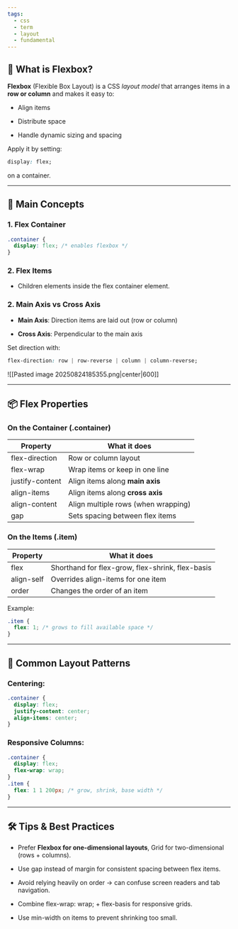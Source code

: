 ```yaml
---
tags:
  - css
  - term
  - layout
  - fundamental
---
```


## **🧱 What is Flexbox?**
  

**Flexbox** (Flexible Box Layout) is a CSS *layout model* that arranges items in a **row or column** and makes it easy to:

- Align items
    
- Distribute space
    
- Handle dynamic sizing and spacing
    

Apply it by setting:

```css
display: flex;
```

on a container.

---

## **🔑 Main Concepts**

### **1. Flex Container**

```css
.container {
  display: flex; /* enables flexbox */
}
```

### **2. Flex Items**
- Children elements inside the flex container element.

### **2. Main Axis vs Cross Axis**

- **Main Axis**: Direction items are laid out (row or column)
    
- **Cross Axis**: Perpendicular to the main axis
    

Set direction with:

```css 
flex-direction: row | row-reverse | column | column-reverse;
```

  ![[Pasted image 20250824185355.png|center|600]]

---

## **📦 Flex Properties**

### **On the Container (.container)**

|**Property**|**What it does**|
|---|---|
|flex-direction|Row or column layout|
|flex-wrap|Wrap items or keep in one line|
|justify-content|Align items along **main axis**|
|align-items|Align items along **cross axis**|
|align-content|Align multiple rows (when wrapping)|
|gap|Sets spacing between flex items|


### **On the Items (.item)**

|**Property**|**What it does**|
|---|---|
|flex|Shorthand for flex-grow, flex-shrink, flex-basis|
|align-self|Overrides align-items for one item|
|order|Changes the order of an item|

Example:

```css
.item {
  flex: 1; /* grows to fill available space */
}
```

  

---

## **🎨 Common Layout Patterns**
### **Centering:**

```css
.container {
  display: flex;
  justify-content: center;
  align-items: center;
}
```

### **Responsive Columns:**

```css
.container {
  display: flex;
  flex-wrap: wrap;
}
.item {
  flex: 1 1 200px; /* grow, shrink, base width */
}
```

---

## **🛠️ Tips & Best Practices**

- Prefer **Flexbox for one-dimensional layouts**, Grid for two-dimensional (rows + columns).
    
- Use gap instead of margin for consistent spacing between flex items.
    
- Avoid relying heavily on order → can confuse screen readers and tab navigation.
    
- Combine flex-wrap: wrap; + flex-basis for responsive grids.
    
- Use min-width on items to prevent shrinking too small.
    